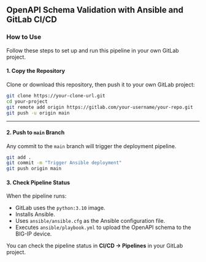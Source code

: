 ## OpenAPI Schema Validation with Ansible and GitLab CI/CD


###  How to Use

Follow these steps to set up and run this pipeline in your own GitLab project.

#### 1. Copy the Repository

Clone or download this repository, then push it to your own GitLab project:

```bash
git clone https://your-clone-url.git
cd your-project
git remote add origin https://gitlab.com/your-username/your-repo.git
git push -u origin main
```

---


#### 2. Push to `main` Branch

Any commit to the `main` branch will trigger the deployment pipeline.

```bash
git add .
git commit -m "Trigger Ansible deployment"
git push origin main
```

#### 3. Check Pipeline Status

When the pipeline runs:

* GitLab uses the `python:3.10` image.
* Installs Ansible.
* Uses `ansible/ansible.cfg` as the Ansible configuration file.
* Executes `ansible/playbook.yml` to upload the OpenAPI schema to the BIG-IP device.

You can check the pipeline status in **CI/CD -> Pipelines** in your GitLab project.